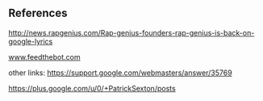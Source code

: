 

References
----------
http://news.rapgenius.com/Rap-genius-founders-rap-genius-is-back-on-google-lyrics

www.feedthebot.com

other links:
https://support.google.com/webmasters/answer/35769

https://plus.google.com/u/0/+PatrickSexton/posts
